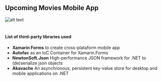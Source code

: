 ## Upcoming Movies Mobile App




![alt text](https://assets.tmdb.org/images/v4/logos/91x81.png "Logo Title Text 1")

#
#### List of third-party libraries used
- **Xamarin Forms** to create cross-plataform mobile app
- **Autofac** as an IoC Container for Xamarin.Forms
- **NewtonSoft.Json** High-performance JSON framework for .NET to (de)serialize json objects
- **Akavache** An asynchronous, persistent key-value store for desktop and mobile applications on .NET 

